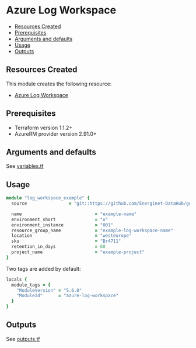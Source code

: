 # Azure Log Workspace

- [Resources Created](#resources-created)
- [Prerequisites](#prerequisites)
- [Arguments and defaults](#arguments-and-defaults)
- [Usage](#usage)
- [Outputs](#outputs)

## Resources Created

This module creates the following resource:

- [Azure Log Workspace](https://registry.terraform.io/providers/hashicorp/azurerm/latest/docs/resources/)


## Prerequisites

- Terraform version 1.1.2+
- AzureRM provider version 2.91.0+

## Arguments and defaults

See [variables.tf](./variables.tf)




## Usage

```ruby
module "log_workspace_example" {
  source                = "git::https://github.com/Energinet-DataHub/geh-terraform-modules.git//azure/log-workspace?ref=5.6.0"

  name                            = "example-name"
  environment_short               = "u"
  environment_instance            = "001"
  resource_group_name             = "example-log-workspace-name"
  location                        = "westeurope"
  sku                             = "Br4711"
  retention_in_days               = 60
  project_name                    = "example-project"
}
```

Two tags are added by default:

```ruby
locals {
  module_tags = {
    "ModuleVersion" = "5.6.0"
    "ModuleId"      = "azure-log-workspace"
  }
}
```

## Outputs

See [outputs.tf](./outputs.tf)
